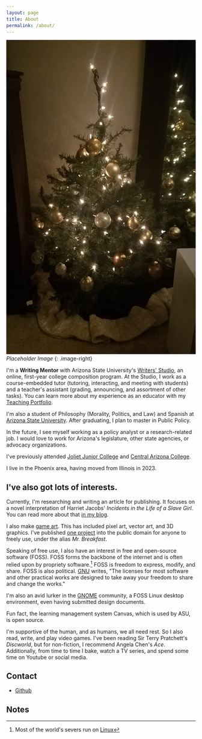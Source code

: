 ```yaml
---
layout: page
title: About
permalink: /about/
---
```


![](/assets/media/016.jpg) _Placeholder Image_
{: .image-right}

I'm a **Writing Mentor** with Arizona State University's [Writers' Studio](https://cisa.asu.edu/content/writers-studio), an online, first-year college composition program. At the Studio, I work as a course-embedded tutor (tutoring, interacting, and meeting with students) and a teacher's assistant (grading, announcing, and assortment of other tasks). You can learn more about my experience as an educator with my [Teaching Portfolio](/portfolio/teaching).

I'm also a student of Philosophy (Morality, Politics, and Law) and Spanish at [Arizona State University](https://www.asu.edu/). After graduating, I plan to master in Public Policy. 

In the future, I see myself working as a policy analyst or a research-related job. I would love to work for Arizona's legislature, other state agencies, or advocacy organizations.

I've previously attended [Joliet Junior College](https://jjc.edu/) and [Central Arizona College](https://centralaz.edu/).

I live in the Phoenix area, having moved from Illinois in 2023.

## I've also got lots of interests.

Currently, I'm researching and writing an article for publishing. It focuses on a novel interpretation of Harriet Jacobs' _Incidents in the Life of a Slave Girl_. You can read more about that [in my blog](/).

I also make [game art](../portfolio/game-art). This has included pixel art, vector art, and 3D graphics. I've published [one project](https://mrbreakfastsdelight.itch.io/mr-breakfasts-free-prompts) into the public domain for anyone to freely use, under the alias _Mr. Breakfast_.

Speaking of free use, I also have an interest in free and open-source software (FOSS). FOSS forms the backbone of the internet and is often relied upon by propriety software.[^1] FOSS is freedom to express, modify, and share. FOSS is also political. [GNU](https://www.gnu.org/licenses/agpl-3.0.en.html) writes, "The licenses for most software and other practical works are designed to take away your freedom to share and change the works."

I'm also an avid lurker in the [GNOME](https://www.gnome.org) community, a FOSS Linux desktop environment, even having submitted design documents.

Fun fact, the learning management system Canvas, which is used by ASU, is open source.

I'm supportive of the human, and as humans, we all need rest. So I also read, write, and play video games. I've been reading Sir Terry Pratchett's _Discworld_, but for non-fiction, I recommend Angela Chen's _Ace_. Additionally, from time to time I bake, watch a TV series, and spend some time on Youtube or social media.

## Contact
- [Github](https://github.com/mr-breakfast)

## Notes
[^1]: Most of the world's severs run on [Linux](https://en.wikipedia.org/wiki/Linux)
